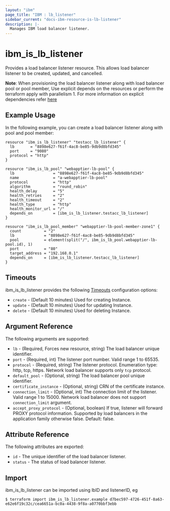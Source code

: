 ```yaml
---
layout: "ibm"
page_title: "IBM : lb_listener"
sidebar_current: "docs-ibm-resource-is-lb-listener"
description: |-
  Manages IBM load balancer listener.
---
```


# ibm\_is_lb_listener

Provides a load balancer listener resource. This allows load balancer listener to be created, updated, and cancelled.

**Note**: When provisioning the load balancer listener along with load balancer pool or pool member, Use explicit depends on the resources or perform the terraform apply with parallelism 1. For more information on explicit dependencies refer [here](https://learn.hashicorp.com/terraform/getting-started/dependencies#implicit-and-explicit-dependencies)

## Example Usage

In the following example, you can create a load balancer listener along with pool and pool member:

```hcl
resource "ibm_is_lb_listener" "testacc_lb_listener" {
  lb       = "8898e627-f61f-4ac8-be85-9db9d8bfd345"
  port     = "9080"
  protocol = "http"
}

resource "ibm_is_lb_pool" "webapptier-lb-pool" {
  lb                 = "8898e627-f61f-4ac8-be85-9db9d8bfd345"
  name               = "a-webapptier-lb-pool"
  protocol           = "http"
  algorithm          = "round_robin"
  health_delay       = "5"
  health_retries     = "2"
  health_timeout     = "2"
  health_type        = "http"
  health_monitor_url = "/"
  depends_on         = [ibm_is_lb_listener.testacc_lb_listener]
}

resource "ibm_is_lb_pool_member" "webapptier-lb-pool-member-zone1" {
  count          = "2"
  lb             = "8898e627-f61f-4ac8-be85-9db9d8bfd345"
  pool           = element(split("/", ibm_is_lb_pool.webapptier-lb-pool.id), 1)
  port           = "80"
  target_address = "192.168.0.1"
  depends_on     = [ibm_is_lb_listener.testacc_lb_listener]
}
```

## Timeouts

ibm_is_lb_listener provides the following [Timeouts](https://www.terraform.io/docs/configuration/resources.html#timeouts) configuration options:

* `create` - (Default 10 minutes) Used for creating Instance.
* `update` - (Default 10 minutes) Used for updating Instance.
* `delete` - (Default 10 minutes) Used for deleting Instance.


## Argument Reference

The following arguments are supported:

* `lb` - (Required, Forces new resource, string) The load balancer unique identifier.
* `port` - (Required, int) The listener port number. Valid range 1 to 65535.
* `protocol` - (Required, string) The listener protocol. Enumeration type: http, tcp, https. Network load balancer supports only `tcp` protocol.
* `default_pool` - (Optional, string) The load balancer pool unique identifier.
* `certificate_instance` - (Optional, string) CRN of the certificate instance.
* `connection_limit` - (Optional, int) The connection limit of the listener. Valid range  1 to 15000. Network load balancer does not support `connection_limit` argument.
* `accept_proxy_protocol` - (Optional, boolean) If true, listener will forward PROXY protocol information. Supported by load balancers in the application family otherwise false. Default: false.

## Attribute Reference

The following attributes are exported:

* `id` - The unique identifier of the load balancer listener.
* `status` - The status of load balancer listener.

## Import

ibm_is_lb_listener can be imported using lbID and listenerID, eg

```
$ terraform import ibm_is_lb_listener.example d7bec597-4726-451f-8a63-e62e6f19c32c/cea6651a-bc0a-4438-9f8a-a0770bbf3ebb
```
